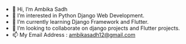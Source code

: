 - 👋 Hi, I’m Ambika Sadh
- 👀 I’m interested in Python Django Web Development.
- 🌱 I’m currently learning Django Framework and Flutter.
- 💞️ I’m looking to collaborate on django projects and Flutter projects.
- 📫 My Email Address : ambikasadh12@gmail.com

<!---
Ambika-cyber/Ambika-cyber is a ✨ special ✨ repository because its `README.md` (this file) appears on your GitHub profile.
You can click the Preview link to take a look at your changes.
--->
